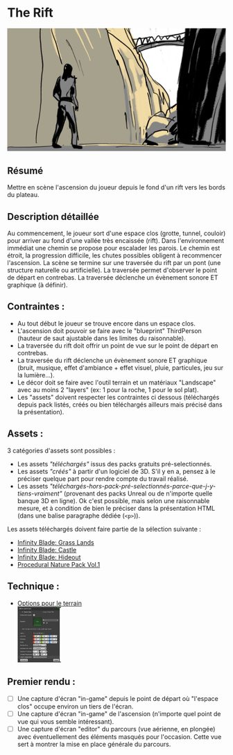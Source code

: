 # The Rift

<img src="assets/TheRift-Brief.jpg" width="800">

## Résumé

Mettre en scène l'ascension du joueur depuis le fond d'un rift vers les bords du plateau. 

## Description détaillée

Au commencement, le joueur sort d'une espace clos (grotte, tunnel, couloir) pour 
arriver au fond d'une vallée très encaissée (rift). Dans l'environnement immédiat
une chemin se propose pour escalader les parois. Le chemin est étroit, la 
progression difficile, les chutes possibles obligent à recommencer l'ascension.
La scène se termine sur une traversée du rift par un pont (une structure naturelle ou artificielle). 
La traversée permet d'observer le point de départ en contrebas. 
La traversée déclenche un évènement sonore ET graphique (à définir).

## Contraintes :
- Au tout début le joueur se trouve encore dans un espace clos.
- L'ascension doit pouvoir se faire avec le "blueprint" ThirdPerson (hauteur 
  de saut ajustable dans les limites du raisonnable).
- La traversée du rift doit offrir un point de vue sur le point de départ en 
  contrebas.
- La traversée du rift déclenche un évènement sonore ET graphique (bruit, musique, 
  effet d'ambiance + effet visuel, pluie, particules, jeu sur la lumière...).
- Le décor doit se faire avec l'outil terrain et un matériaux "Landscape" avec 
  au moins 2 "layers" (ex: 1 pour la roche, 1 pour le sol plat).
- Les "assets" doivent respecter les contraintes ci dessous (téléchargés depuis pack
  listés, créés ou bien téléchargés ailleurs mais précisé dans la présentation).

## Assets :
3 catégories d'assets sont possibles : 
- Les assets _"téléchargés"_ issus des packs gratuits pré-selectionnés.
- Les assets _"créés"_ à partir d'un logiciel de 3D. S'il y en a, pensez à le 
  préciser quelque part pour rendre compte du travail réalisé.
- Les assets _"téléchargés-hors-pack-pré-selectionnés-parce-que-j-y-tiens-vraiment"_
  (provenant des packs Unreal ou de n'importe quelle banque 3D en ligne). Ok c'est
  possible, mais selon une raisonnable mesure, et à condition de bien le préciser dans la 
  présentation HTML (dans une balise paragraphe dédiée (`<p>`)).
  

Les assets téléchargés doivent faire partie de la sélection suivante :
- [Infinity Blade: Grass Lands](https://www.unrealengine.com/marketplace/en-US/product/infinity-blade-plain-lands)
- [Infinity Blade: Castle](https://www.unrealengine.com/marketplace/en-US/product/infinity-blade-castle)
- [Infinity Blade: Hideout](https://www.unrealengine.com/marketplace/en-US/product/infinity-blade-hideout)
- [Procedural Nature Pack Vol.1](https://www.unrealengine.com/marketplace/en-US/product/procedural-nature-pack-vol)

## Technique : 
 - [Options pour le terrain <br><img src="assets/TheRift-LandscapeSettings.png" width="100">](assets/TheRift-LandscapeSettings.png)

## Premier rendu :
- [ ] Une capture d'écran "in-game" depuis le point de départ où "l'espace clos" 
  occupe environ un tiers de l'écran.
- [ ] Une capture d'écran "in-game" de l'ascension (n'importe quel point de vue 
  qui vous semble intéressant).
- [ ] Une capture d'écran "editor" du parcours (vue aérienne, en plongée) avec 
  éventuellement des éléments masqués pour l'occasion. Cette vue sert à montrer 
  la mise en place générale du parcours.
